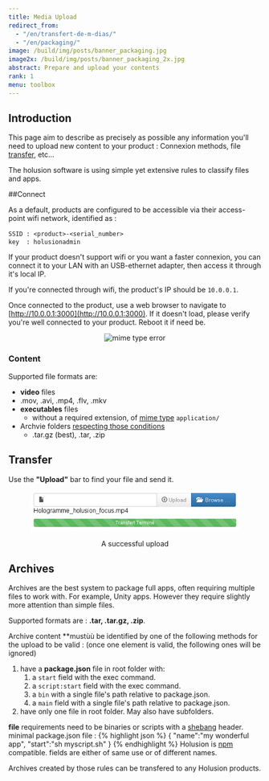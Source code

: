 ```yaml
---
title: Media Upload
redirect_from:
  - "/en/transfert-de-m-dias/"
  - "/en/packaging/"
image: /build/img/posts/banner_packaging.jpg
image2x: /build/img/posts/banner_packaging_2x.jpg
abstract: Prepare and upload your contents
rank: 1
menu: toolbox
---
```


## Introduction

This page aim to describe as precisely as possible any information you'll need to upload new content to your product : Connexion methods, file [transfer](#transfer), etc...

The holusion software is using simple yet extensive rules to classify files and apps.

##Connect

As a default, products are configured to be accessible via their access-point wifi network, identified as :

    SSID : <product>-<serial_number>
    key  : holusionadmin

If your product doesn't support wifi or you want a faster connexion, you can connect it to your LAN with an USB-ethernet adapter, then access it through it's local IP.


If you're connected through wifi, the product's IP should be `10.0.0.1`.

Once connected to the product, use a web browser to navigate to [http://10.0.0.1:3000](http://10.0.0.1:3000). If it doesn't load, please verify you're well connected to your product. Reboot it if need be.


<center>
  <img alt="mime type error" class="img-responsive" src="/static/img/posts/packaging/remote_upload.png"/>
</center>

### Content

Supported file formats are:

-  **video** files
  - .mov, .avi, .mp4, .flv, .mkv
- **executables** files
  - without a required extension, of  [mime type](https://fr.wikipedia.org/wiki/Type_MIME) ```application/```
- Archvie folders [respecting those conditions](#archives)
  - .tar.gz (best), .tar, .zip


## Transfer


Use the **"Upload"** bar to find your file and send it.

<center>
  <img alt="upload bar remote holusion" src="/static/img/posts/packaging/upload_bar.jpg"/>
  <p>A successful upload</p>
</center>

## Archives

Archives are the best system to package full apps, often requiring multiple files to work with. For example, Unity apps. However they require slightly more attention than simple files.

Supported formats are : **.tar, .tar.gz, .zip**.

Archive content **mustùù be identified by one of the following methods for the upload to be valid :
(once one element is valid, the following ones will be ignored)

1. have a **package.json** file in root folder with:
    1. a ```start``` field with the exec command.
    2. a ```script:start```  field with the exec command.
    3. a ```bin``` with a single file's path relative to package.json.
    4. a ```main``` field with a single file's path relative to package.json.
3. have only one file in root folder. May also have subfolders.

**file** requirements need to be binaries or scripts with a [shebang](https://fr.wikipedia.org/wiki/Shebang) header.
minimal package.json file :
{% highlight json %}
{
  "name":"my wonderful app",
  "start":"sh myscript.sh"
}
{% endhighlight %}
Holusion is [npm](http://npmjs.org) compatible. fields are either of same use or of different names.

Archives created by those rules can be transfered to any Holusion products.
